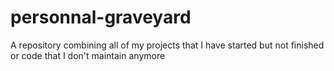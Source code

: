 # personnal-graveyard
A repository combining all of my projects that I have started but not finished or code that I don't maintain anymore
